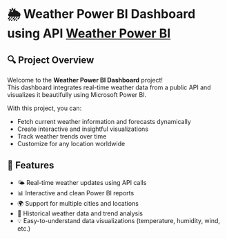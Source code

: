 # 🌦️ Weather Power BI Dashboard using API [Weather Power BI](http://api.openweathermap.org/data/2.5/weather?q={CITY}&appid={API_KEY}&units=metric)

## 🔍 Project Overview

Welcome to the **Weather Power BI Dashboard** project!  
This dashboard integrates real-time weather data from a public API and visualizes it beautifully using Microsoft Power BI.

With this project, you can:  
- Fetch current weather information and forecasts dynamically  
- Create interactive and insightful visualizations  
- Track weather trends over time  
- Customize for any location worldwide  

## 🚀 Features

- 🌤️ Real-time weather updates using API calls  
- 📊 Interactive and clean Power BI reports  
- 🌍 Support for multiple cities and locations  
- 📅 Historical weather data and trend analysis  
- 💡 Easy-to-understand data visualizations (temperature, humidity, wind, etc.)  

